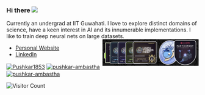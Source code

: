 ### Hi there <img src="https://raw.githubusercontent.com/MartinHeinz/MartinHeinz/master/wave.gif" width="25px">

Currently an undergrad at IIT Guwahati. I love to explore distinct domains of science, have a keen interest in AI and its innumerable implementations. I like to train deep neural nets on large datasets.
<img src = "images\Holopin-badge.png" align="right" style="width: 50%; height: auto;">
* [Personal Website](https://pushkar1853.github.io/)
* [LinkedIn](https://www.linkedin.com/in/pushkar-ambastha/)

<p align="left">
<a href="https://twitter.com/Pushkar_A07" target="blank"><img align="center" src="https://raw.githubusercontent.com/rahuldkjain/github-profile-readme-generator/22064237dce9d9052582c108ace3c161b646dfd9/src/images/icons/Social/twitter.svg" alt="Pushkar1853" height="30" width="40" /></a>
<a href="https://www.linkedin.com/in/pushkar-ambastha/" target="blank"><img align="center" src="https://raw.githubusercontent.com/rahuldkjain/github-profile-readme-generator/22064237dce9d9052582c108ace3c161b646dfd9/src/images/icons/Social/linked-in-alt.svg" alt="pushkar-ambastha" height="30" width="40" /></a>
<a href="https://www.instagram.com/pushkar_a07" target="blank"><img align="center" src="https://raw.githubusercontent.com/rahuldkjain/github-profile-readme-generator/22064237dce9d9052582c108ace3c161b646dfd9/src/images/icons/Social/instagram.svg" alt="pushkar-ambastha" height="30" width="40" /></a>
</p>

![Visitor Count](https://komarev.com/ghpvc/?username=Pushkar1853&color=blue)

<!-- Comments -->
<!-- ## :computer: Technologies I Love
* Machine Learning
* Data Science
* Competitive Programming -->
<!-- <img src = "https://github-readme-stats.vercel.app/api/top-langs/?username=Pushkar1853&layout=compact"> -->
<!-- ## Skill Set :muscle:
These are some of the major technologies that I use or have worked on in the past:
<!-- ### Programming Languages -->
<!-- 
<a href="https://www.python.org" target="_blank" rel="noreferrer"> <img src="https://raw.githubusercontent.com/devicons/devicon/master/icons/python/python-original.svg" alt="python" width="40" height="40"/> </a>|<a href="https://www.cprogramming.com/" target="_blank" rel="noreferrer"> <img src="https://raw.githubusercontent.com/devicons/devicon/master/icons/c/c-original.svg" alt="c" width="40" height="40"/> </a>|<a href="https://www.w3schools.com/cpp/" target="_blank" rel="noreferrer"> <img src="https://raw.githubusercontent.com/devicons/devicon/master/icons/cplusplus/cplusplus-original.svg" alt="cplusplus" width="40" height="40"/> </a>
|--|--|--| -->
<!-- ### Development Languages
 -->
<!-- <img title="HTML" alt="HTML" width="40px" src="https://raw.githubusercontent.com/github/explore/master/topics/html/html.png" />|<img title="Css" alt="Css" width="40px" src="https://raw.githubusercontent.com/github/explore/master/topics/css/css.png">|<img title="JS" alt="JS" width="40px" src="https://raw.githubusercontent.com/github/explore/master/topics/javascript/javascript.png">|<a href="https://www.figma.com/" target="_blank" rel="noreferrer"><img src="https://www.vectorlogo.zone/logos/figma/figma-icon.svg" alt="figma" width="40" height="40"/> </a>
|--|--|--|--| -->
<!-- ### Libraries and Frameworks -->
<!-- <img title="TensorFlow" alt="TensorFlow" width="40px" src="https://raw.githubusercontent.com/github/explore/master/topics/tensorflow/tensorflow.png">|<img title="Keras" alt="Keras" width="40px" src="https://upload.wikimedia.org/wikipedia/commons/thumb/a/ae/Keras_logo.svg/240px-Keras_logo.svg.png">|<img title="Scikit-Learn" alt="Scikit Learn" width="40px" src="https://raw.githubusercontent.com/github/explore/master/topics/scikit-learn/scikit-learn.png">|<img title="Pytorch" alt="Pytorch" width="40px" src="https://raw.githubusercontent.com/github/explore/master/topics/pytorch/pytorch.png">|
|--|--|--|--|
<img title="Numpy" alt="Numpy" width="40px" src="https://raw.githubusercontent.com/github/explore/master/topics/numpy/numpy.png">|<a href="https://seaborn.pydata.org/" target="_blank" rel="noreferrer"> <img src="https://seaborn.pydata.org/_images/logo-mark-lightbg.svg" alt="seaborn" width="40" height="40"/> </a>|<a href="https://pandas.pydata.org/" target="_blank" rel="noreferrer"> <img src="https://raw.githubusercontent.com/devicons/devicon/2ae2a900d2f041da66e950e4d48052658d850630/icons/pandas/pandas-original.svg" alt="pandas" width="40" height="40"/> </a>|<img title="Open CV" alt="Open CV" width="40px" src="https://raw.githubusercontent.com/github/explore/master/topics/opencv/opencv.png">| -->
<!-- ### Tools -->
<!-- 
<img title="Ubuntu" alt="Ubuntu" width="40px" src="https://raw.githubusercontent.com/github/explore/master/topics/ubuntu/ubuntu.png">|<img title="VS Code" alt="VS Code" width="40px" src="https://img.icons8.com/fluent/48/000000/visual-studio-code-2019.png">|<a href="https://git-scm.com/" target="_blank" rel="noreferrer"> <img src="https://www.vectorlogo.zone/logos/git-scm/git-scm-icon.svg" alt="git" width="40" height="40"/> </a>|<img title="Jupyter Notebook" alt="Jupyter" width="40px" src="https://raw.githubusercontent.com/github/explore/master/topics/jupyter-notebook/jupyter-notebook.png">
|--|--|--|--|
<!-- <br> -->
<!-- ###### (In no perticular ordering) --> 
<!-- ## Who am I?
 ```python
 class WhoAmI:
  user = 'Pushkar Ambastha'
  current_edu = "Indian Institute of Technology Guwahati"
  hobbies = [
    'Sketching',
    'Singing',
    'Reading Sci-Fi Novels'
    'Playing Guitar ...'
   ]
 def getCity():
  return Patna_India()
 def Ambitions():
  LearnJapanese()
  LearnSpanish()
  PublishMyPaper()
  WorldTour()
  FinishMyNovel()
  # Assume 10 more awesome ambitions here  ;)
 
 ```
 -->
<!-- ## Stats
[![Pushkar's GitHub stats](https://github-readme-stats.vercel.app/api?username=Pushkar1853&show_icons=true&count_private=true&theme=tokyonight)](https://github.com/Pushkar1853/)
[![GitHub Streak](https://github-readme-streak-stats.herokuapp.com?user=Pushkar1853&theme=tokyonight&hide_border=true&date_format=M%20j%5B%2C%20Y%5D)](https://github.com/Pushkar1853/)
<!-- ![](https://hit.yhype.me/github/profile?user_id=63250453) -->
<!-- ## Hactoberfest2022 
[![@pushkar_07's Holopin board](https://holopin.me/pushkar_07)](https://holopin.io/@pushkar_07) -->
<!-- --- -->
<!-- 
### Profile views counter -->
<!-- ![Visitor Count](https://profile-counter.glitch.me/{Pushkar1853}/count.svg) -->
<!-- ### A Famous Fact/Quote
<a href="https://github.com/marketplace/actions/quote-readme">
<!--STARTS_HERE_QUOTE_README-->
<!-- • <i>The password for the computer controls of nuclear-tipped missiles of the U.S was 00000000 for eight years.</i> -->
<!--ENDS_HERE_QUOTE_README-->
<!-- </a> --> 
<!-- ### <img align ='center' src='https://media2.giphy.com/media/UQDSBzfyiBKvgFcSTw/giphy.gif?cid=ecf05e47p3cd513axbek3f56ti3jzizq8hincw20jauyyfyw&rid=giphy.gif' width ='29' /> Here's some humor for you  -->
<!-- <img src="https://readme-jokes.vercel.app/api" alt="Error fetching resource, Refresh again to view Jokes Card" width = '11000' /> -->

